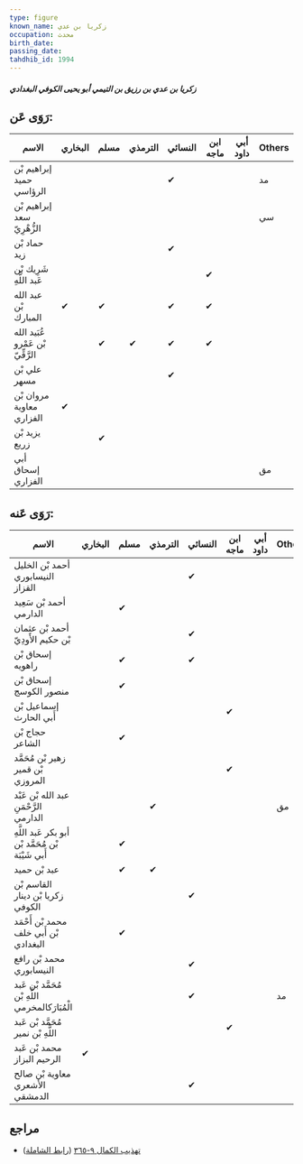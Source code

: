 ```yaml
---
type: figure
known_name: زكريا بن عدي
occupation: محدث
birth_date:
passing_date:
tahdhib_id: 1994
---
```

##### زكريا بن عدي بن رزيق بن التيمي أبو يحيى الكوفي البغدادي

## رَوَى عَن:
| الاسم                             | البخاري | مسلم | الترمذي | النسائي | ابن ماجه | أبي داود | Others |
| --------------------------------- | ------- | ---- | ------- | ------- | -------- | -------- | ------ |
| إبراهيم بْن حميد الرؤاسي          |         |      |         | ✔       |          |          | مد     |
| إبراهيم بْن سعد الزُّهْرِيّ       |         |      |         |         |          |          | سي     |
| حماد بْن زيد                      |         |      |         | ✔       |          |          |        |
| شَرِيك بْن عَبد اللَّهِ           |         |      |         |         | ✔        |          |        |
| عبد الله بْن المبارك              | ✔       | ✔    |         | ✔       | ✔        |          |        |
| عُبَيد الله بْن عَمْرو الرَّقِّيّ |         | ✔    | ✔       | ✔       | ✔        |          |        |
| علي بْن مسهر                      |         |      |         | ✔       |          |          |        |
| مروان بْن معاوية الفزاري          | ✔       |      |         |         |          |          |        |
| يزيد بْن زريع                     |         | ✔    |         |         |          |          |        |
| أبي إسحاق الفزاري                 |         |      |         |         |          |          | مق     |
## رَوَى عَنه:
| الاسم                                              | البخاري | مسلم | الترمذي | النسائي | ابن ماجه | أبي داود | Others |
| -------------------------------------------------- | ------- | ---- | ------- | ------- | -------- | -------- | ------ |
| أحمد بْن الخليل النيسابوري القزاز                  |         |      |         | ✔       |          |          |        |
| أحمد بْن سَعِيد الدارمي                            |         | ✔    |         |         |          |          |        |
| أحمد بْن عثمان بْن حكيم الأَودِيّ                  |         |      |         | ✔       |          |          |        |
| إسحاق بْن راهويه                                   |         | ✔    |         | ✔       |          |          |        |
| إسحاق بْن منصور الكوسج                             |         | ✔    |         |         |          |          |        |
| إسماعيل بْن أَبي الحارث                            |         |      |         |         | ✔        |          |        |
| حجاج بْن الشاعر                                    |         | ✔    |         |         |          |          |        |
| زهير بْن مُحَمَّد بْن قمير المروزي                 |         |      |         |         | ✔        |          |        |
| عبد الله بْن عَبْد الرَّحْمَنِ الدارمي             |         |      | ✔       |         |          |          | مق     |
| أبو بكر عَبد اللَّهِ بْن مُحَمَّد بْن أَبي شَيْبَة |         | ✔    |         |         |          |          |        |
| عبد بْن حميد                                       |         | ✔    | ✔       |         |          |          |        |
| القاسم بْن زكريا بْن دينار الكوفي                  |         |      |         | ✔       |          |          |        |
| محمد بْن أَحْمَد بْن أَبي خلف البغدادي             |         | ✔    |         |         |          |          |        |
| محمد بْن رافع النيسابوري                           |         |      |         | ✔       |          |          |        |
| مُحَمَّد بْن عَبد اللَّهِ بْن الْمُبَارَكالمخرمي   |         |      |         | ✔       |          |          | مد     |
| مُحَمَّد بْن عَبد اللَّهِ بْن نمير                 |         |      |         |         | ✔        |          |        |
| محمد بْن عَبد الرحيم البزاز                        | ✔       |      |         |         |          |          |        |
| معاوية بْن صالح الأشعري الدمشقي                    |         |      |         | ✔       |          |          |        |
## مراجع
- [تهذيب الكمال ٩-٣٦٥](obsidian://open?vault=Tahdhib-al-Kamal&file=Figures/١٩٩٤-زكريا%20بن%20عدي%20بن%20رزيق%20بن%20التيمي%20أبو%20يحيى%20الكوفي%20البغدادي) ([رابط الشاملة](https://shamela.ws/book/3722/4605))
